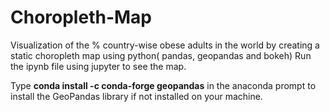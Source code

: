 # Choropleth-Map



Visualization of the % country-wise obese adults in the world by creating a static choropleth map using python( pandas, geopandas and bokeh)
Run the ipynb file using jupyter to see the map.

 Type **conda install -c conda-forge geopandas** in the anaconda prompt to install the GeoPandas library if not installed on your machine.
